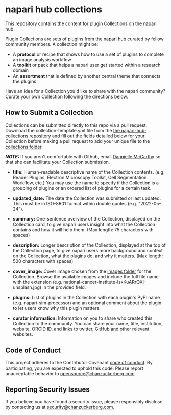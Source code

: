 # napari hub collections

This repository contains the content for plugin Collections on the napari hub.

Plugin Collections are sets of plugins from the [napari hub](https://www.napari-hub.org/) curated by fellow community members. A collection might be: 
- A **protocol** or recipe that shows how to use a set of plugins to complete an image analysis workflow
- A **toolkit** or pack that helps a napari user get started within a research domain
- An **assortment** that is defined by another central theme that connects the plugins

Have an idea for a Collection you'd like to share with the napari community? Curate your own Collection following the directions below.

## How to Submit a Collection

Collections can be submitted directly to this repo via a pull request. Download the collection-template.yml file from the [the napari-hub-collections repository](https://github.com/chanzuckerberg/napari-hub-collections) and fill out the fields detailed below for your Collection before making a pull request to add your unique file to the [collections folder](https://github.com/chanzuckerberg/napari-hub-collections/tree/dgm/submission/collections). 

***NOTE:*** If you aren't comfortable with Github, email [Dannielle McCarthy](mailto:dmccarthy@chanzuckerberg.com) so that she can facilitate your Collection submission.

* **title:** Human-readable descriptive name of the Collection contents. (e.g. Reader Plugins, Electron Microscopy Toolkit, Cell Segmentation Workflow, etc.) You may use the name to specify if the Collection is a grouping of plugins or an ordered list of plugins for a certain task.

* **updated_date:** The date the Collection was submitted or last updated. This must be in ISO-8601 format within double quotes (e.g. "2022-05-24").

* **summary:** One-sentence overview of the Collection, displayed on the Collection card, to give napari users insight into what the Collection contains and how it will help them. (Max length: 75 characters with spaces)

* **description:** Longer description of the Collection, displayed at the top of the Collection page, to give napari users more background and context on the Collection, what the plugins do, and why it matters. (Max length: 500 characters with spaces)

* **cover_image:** Cover image chosen from the [images folder](https://github.com/chanzuckerberg/napari-hub-collections/tree/dgm/submission/images) for the Collection. Browse the available images and include the full file name with the extension (e.g. national-cancer-institute-lsxKuARrQXI-unsplash.jpg) in the provided field.

* **plugins:** List of plugins in the Collection with each plugin's PyPI name (e.g. napari-sim-processor) and an optional comment about the plugin to let users know why this plugin matters.

* **curator information:** Information on you to share who created this Collection to the community. You can share your name, title, institution, website, ORCID ID, and links to twitter, GitHub and other relevant websites. 


## Code of Conduct

This project adheres to the Contributor Covenant [code of conduct](https://github.com/chanzuckerberg/.github/blob/master/CODE_OF_CONDUCT.md). By participating, you are expected to uphold this code. Please report unacceptable behavior to [opensource@chanzuckerberg.com](mailto:opensource@chanzuckerberg.com).

## Reporting Security Issues

If you believe you have found a security issue, please responsibly disclose by contacting us at [security@chanzuckerberg.com](mailto:security@chanzuckerberg.com).
